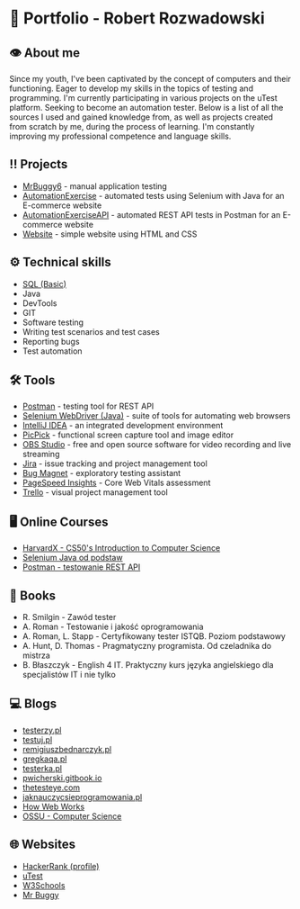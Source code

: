 # :briefcase: Portfolio - Robert Rozwadowski
## :eye: About me
Since my youth, I've been captivated by the concept of computers and their functioning. Eager to develop my skills in the topics of testing and programming. I'm currently participating in various projects on the uTest platform. Seeking to become an automation tester. Below is a list of all the sources I used and gained knowledge from, as well as projects created from scratch by me, during the process of learning. I'm constantly improving my professional competence and language skills.

## :bangbang: Projects
* [MrBuggy6](https://github.com/RobertGitH/MrBuggy6) - manual application testing
* [AutomationExercise](https://github.com/RobertGitH/AutomationExercise) - automated tests using Selenium with Java for an E-commerce website
* [AutomationExerciseAPI](https://github.com/RobertGitH/AutomationExerciseAPI) - automated REST API tests in Postman for an E-commerce website
* [Website](https://github.com/RobertGitH/Website) - simple website using HTML and CSS

## :gear: Technical skills
* [SQL (Basic)](https://www.hackerrank.com/certificates/00e032c56275)
* Java
* DevTools
* GIT
* Software testing
* Writing test scenarios and test cases
* Reporting bugs
* Test automation

## :hammer_and_wrench: Tools
* [Postman](https://www.postman.com) - testing tool for REST API
* [Selenium WebDriver (Java)](https://www.selenium.dev/downloads/) - suite of tools for automating web browsers
* [IntelliJ IDEA](https://www.jetbrains.com/idea) - an integrated development environment
* [PicPick](https://picpick.app) - functional screen capture tool and image editor
* [OBS Studio](https://obsproject.com) - free and open source software for video recording and live streaming
* [Jira](https://www.atlassian.com) - issue tracking and project management tool
* [Bug Magnet](https://chrome.google.com/webstore/detail/bug-magnet/efhedldbjahpgjcneebmbolkalbhckfi?hl=pl) - exploratory testing assistant
* [PageSpeed Insights](https://pagespeed.web.dev) - Core Web Vitals assessment
* [Trello](https://trello.com) - visual project management tool

## :desktop_computer: Online Courses
* [HarvardX - CS50's Introduction to Computer Science](https://learning.edx.org/course/course-v1:HarvardX+CS50+X/home)
* [Selenium Java od podstaw](https://www.udemy.com/certificate/UC-3e50fa00-0b76-4a2f-946b-74e2d9e80e33/)
* [Postman - testowanie REST API](https://www.udemy.com/certificate/UC-df8449ed-1a4e-4fd6-bf3a-23c0ce01567c/)

## :book: Books
* R. Smilgin - Zawód tester
* A. Roman - Testowanie i jakość oprogramowania
* A. Roman, L. Stapp - Certyfikowany tester ISTQB. Poziom podstawowy
* A. Hunt, D. Thomas - Pragmatyczny programista. Od czeladnika do mistrza
* B. Błaszczyk - English 4 IT. Praktyczny kurs języka angielskiego dla specjalistów IT i nie tylko

## :computer: Blogs
* [testerzy.pl](https://testerzy.pl)
* [testuj.pl](https://testuj.pl/blog)
* [remigiuszbednarczyk.pl](https://remigiuszbednarczyk.pl)
* [gregkaqa.pl](https://gregkaqa.pl)
* [testerka.pl](https://testerka.pl)
* [pwicherski.gitbook.io](https://pwicherski.gitbook.io/testowanie-oprogramowania)
* [thetesteye.com](http://thetesteye.com/blog)
* [jaknauczycsieprogramowania.pl](https://www.jaknauczycsieprogramowania.pl)
* [How Web Works](https://github.com/vasanthk/how-web-works)
* [OSSU - Computer Science](https://github.com/ossu/computer-science)

## :globe_with_meridians: Websites
* [HackerRank (profile)](https://www.hackerrank.com/robert_rozwadow1?hr_r=1)
* [uTest](https://www.utest.com)
* [W3Schools](https://www.w3schools.com)
* [Mr Buggy](http://mrbuggy.pl)
